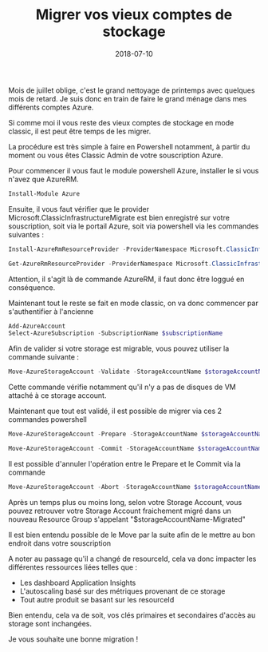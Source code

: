 ﻿---
layout: post
title: Migrer vos vieux comptes de stockage
date: 2018-07-10
categories: [ 'Azure', 'Storage' ]
---

Mois de juillet oblige, c'est le grand nettoyage de printemps avec quelques mois de retard. Je suis donc en train de faire le grand ménage dans mes différents comptes Azure. 

Si comme moi il vous reste des vieux comptes de stockage en mode classic, il est peut être temps de les migrer. 

La procédure est très simple à faire en Powershell notamment, à partir du moment ou vous êtes Classic Admin de votre souscription Azure.

Pour commencer il vous faut le module powershell Azure, installer le si vous n'avez que AzureRM. 

```powershell
Install-Module Azure
```

Ensuite, il vous faut vérifier que le provider Microsoft.ClassicInfrastructureMigrate est bien enregistré sur votre souscription, soit via le portail Azure, soit via powershell via les commandes suivantes : 

```powershell
Install-AzureRmResourceProvider -ProviderNamespace Microsoft.ClassicInfrastructureMigrate

Get-AzureRmResourceProvider -ProviderNamespace Microsoft.ClassicInfrastructureMigrate
```

Attention, il s'agit là de commande AzureRM, il faut donc être loggué en conséquence. 

Maintenant tout le reste se fait en mode classic, on va donc commencer par s'authentifier à l'ancienne

```powershell
Add-AzureAccount
Select-AzureSubscription -SubscriptionName $subscriptionName
```

Afin de valider si votre storage est migrable, vous pouvez utiliser la commande suivante : 

```powershell
Move-AzureStorageAccount -Validate -StorageAccountName $storageAccountName
```

Cette commande vérifie notamment qu'il n'y a pas de disques de VM attaché à ce storage account. 

Maintenant que tout est validé, il est possible de migrer via ces 2 commandes powershell

```powershell
Move-AzureStorageAccount -Prepare -StorageAccountName $storageAccountName

Move-AzureStorageAccount -Commit -StorageAccountName $storageAccountName
```

Il est possible d'annuler l'opération entre le Prepare et le Commit via la commande

```powershell
Move-AzureStorageAccount -Abort -StorageAccountName $storageAccountName
```

Après un temps plus ou moins long, selon votre Storage Account, vous pouvez retrouver votre Storage Account fraichement migré dans un nouveau Resource Group s'appelant "$storageAccountName-Migrated"

Il est bien entendu possible de le Move par la suite afin de le mettre au bon endroit dans votre souscription

A noter au passage qu'il a changé de resourceId, cela va donc impacter les différentes ressources liées telles que : 

* Les dashboard Application Insights
* L'autoscaling basé sur des métriques provenant de ce storage
* Tout autre produit se basant sur les resourceId

Bien entendu, cela va de soit, vos clés primaires et secondaires d'accès au storage sont inchangées.

Je vous souhaite une bonne migration !
